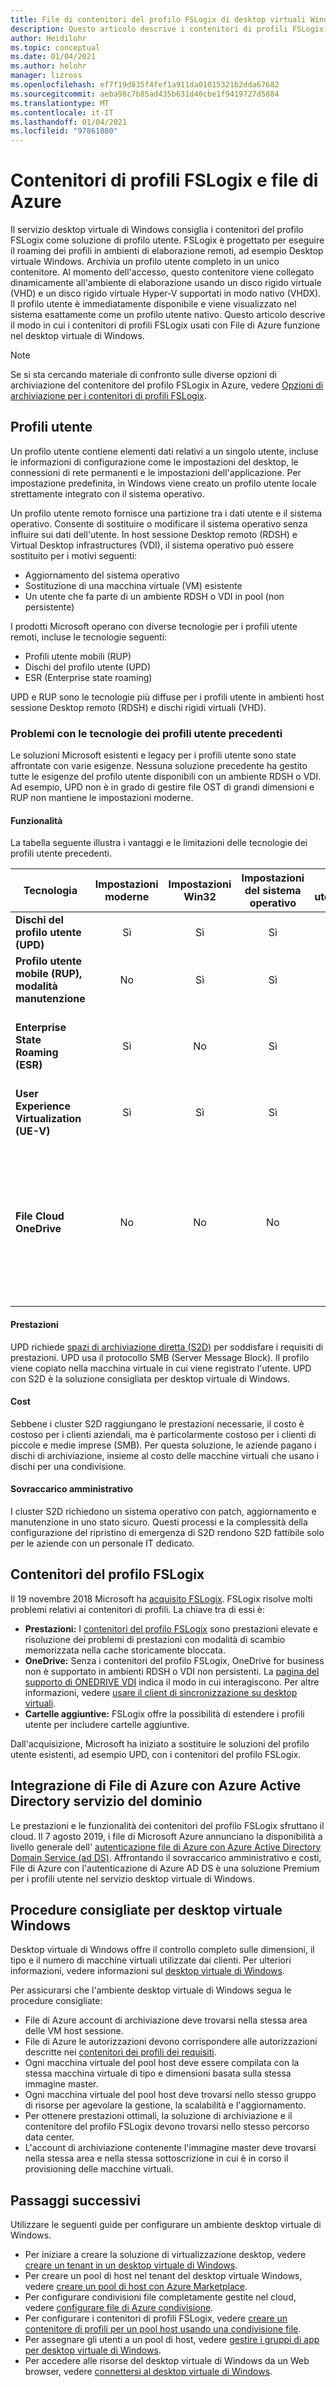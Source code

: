 ```yaml
---
title: File di contenitori del profilo FSLogix di desktop virtuali Windows-Azure
description: Questo articolo descrive i contenitori di profili FSLogix all'interno di un desktop virtuale di Windows e di file di Azure.
author: Heidilohr
ms.topic: conceptual
ms.date: 01/04/2021
ms.author: helohr
manager: lizross
ms.openlocfilehash: ef7f19d835f4fef1a911da01015321b2dda67682
ms.sourcegitcommit: aeba98c7b85ad435b631d40cbe1f9419727d5884
ms.translationtype: MT
ms.contentlocale: it-IT
ms.lasthandoff: 01/04/2021
ms.locfileid: "97861880"
---
```

# <a name="fslogix-profile-containers-and-azure-files"></a>Contenitori di profili FSLogix e file di Azure

Il servizio desktop virtuale di Windows consiglia i contenitori del profilo FSLogix come soluzione di profilo utente. FSLogix è progettato per eseguire il roaming dei profili in ambienti di elaborazione remoti, ad esempio Desktop virtuale Windows. Archivia un profilo utente completo in un unico contenitore. Al momento dell'accesso, questo contenitore viene collegato dinamicamente all'ambiente di elaborazione usando un disco rigido virtuale (VHD) e un disco rigido virtuale Hyper-V supportati in modo nativo (VHDX). Il profilo utente è immediatamente disponibile e viene visualizzato nel sistema esattamente come un profilo utente nativo. Questo articolo descrive il modo in cui i contenitori di profili FSLogix usati con File di Azure funzione nel desktop virtuale di Windows.

>[!NOTE]
>Se si sta cercando materiale di confronto sulle diverse opzioni di archiviazione del contenitore del profilo FSLogix in Azure, vedere [Opzioni di archiviazione per i contenitori di profili FSLogix](store-fslogix-profile.md).

## <a name="user-profiles"></a>Profili utente

Un profilo utente contiene elementi dati relativi a un singolo utente, incluse le informazioni di configurazione come le impostazioni del desktop, le connessioni di rete permanenti e le impostazioni dell'applicazione. Per impostazione predefinita, in Windows viene creato un profilo utente locale strettamente integrato con il sistema operativo.

Un profilo utente remoto fornisce una partizione tra i dati utente e il sistema operativo. Consente di sostituire o modificare il sistema operativo senza influire sui dati dell'utente. In host sessione Desktop remoto (RDSH) e Virtual Desktop infrastructures (VDI), il sistema operativo può essere sostituito per i motivi seguenti:

- Aggiornamento del sistema operativo
- Sostituzione di una macchina virtuale (VM) esistente
- Un utente che fa parte di un ambiente RDSH o VDI in pool (non persistente)

I prodotti Microsoft operano con diverse tecnologie per i profili utente remoti, incluse le tecnologie seguenti:
- Profili utente mobili (RUP)
- Dischi del profilo utente (UPD)
- ESR (Enterprise state roaming)

UPD e RUP sono le tecnologie più diffuse per i profili utente in ambienti host sessione Desktop remoto (RDSH) e dischi rigidi virtuali (VHD).

### <a name="challenges-with-previous-user-profile-technologies"></a>Problemi con le tecnologie dei profili utente precedenti

Le soluzioni Microsoft esistenti e legacy per i profili utente sono state affrontate con varie esigenze. Nessuna soluzione precedente ha gestito tutte le esigenze del profilo utente disponibili con un ambiente RDSH o VDI. Ad esempio, UPD non è in grado di gestire file OST di grandi dimensioni e RUP non mantiene le impostazioni moderne.

#### <a name="functionality"></a>Funzionalità

La tabella seguente illustra i vantaggi e le limitazioni delle tecnologie dei profili utente precedenti.

| Tecnologia | Impostazioni moderne | Impostazioni Win32 | Impostazioni del sistema operativo | Dati utente | Supportato nello SKU del server | Archiviazione back-end in Azure | Archiviazione back-end locale | Supporto versione | Ora di accesso successiva |Note|
| ---------- | :-------------: | :------------: | :---------: | --------: | :---------------------: | :-----------------------: | :--------------------------: | :-------------: | :---------------------: |-----|
| **Dischi del profilo utente (UPD)** | Sì | Sì | Sì | Sì | Sì | No | Sì | Win 7 + | Sì | |
| **Profilo utente mobile (RUP), modalità manutenzione** | No | Sì | Sì | Sì | Sì| No | Sì | Win 7 + | No | |
| **Enterprise State Roaming (ESR)** | Sì | No | Sì | No | Vedere le note | Sì | No | Windows 10 | No | Funzioni nello SKU del server ma nessuna interfaccia utente di supporto |
| **User Experience Virtualization (UE-V)** | Sì | Sì | Sì | No | Sì | No | Sì | Win 7 + | No |  |
| **File Cloud OneDrive** | No | No | No | Sì | Vedere le note | Vedere le note  | Vedere le note | Win 10 RS3 | No | Non testato nello SKU del server. L'archiviazione back-end in Azure dipende dal client di sincronizzazione. Per l'archiviazione back-end locale è necessario un client di sincronizzazione. |

#### <a name="performance"></a>Prestazioni

UPD richiede [spazi di archiviazione diretta (S2D)](/windows-server/remote/remote-desktop-services/rds-storage-spaces-direct-deployment/) per soddisfare i requisiti di prestazioni. UPD usa il protocollo SMB (Server Message Block). Il profilo viene copiato nella macchina virtuale in cui viene registrato l'utente. UPD con S2D è la soluzione consigliata per desktop virtuale di Windows.

#### <a name="cost"></a>Cost

Sebbene i cluster S2D raggiungano le prestazioni necessarie, il costo è costoso per i clienti aziendali, ma è particolarmente costoso per i clienti di piccole e medie imprese (SMB). Per questa soluzione, le aziende pagano i dischi di archiviazione, insieme al costo delle macchine virtuali che usano i dischi per una condivisione.

#### <a name="administrative-overhead"></a>Sovraccarico amministrativo

I cluster S2D richiedono un sistema operativo con patch, aggiornamento e manutenzione in uno stato sicuro. Questi processi e la complessità della configurazione del ripristino di emergenza di S2D rendono S2D fattibile solo per le aziende con un personale IT dedicato.

## <a name="fslogix-profile-containers"></a>Contenitori del profilo FSLogix

Il 19 novembre 2018 Microsoft ha [acquisito FSLogix](https://blogs.microsoft.com/blog/2018/11/19/microsoft-acquires-fslogix-to-enhance-the-office-365-virtualization-experience/). FSLogix risolve molti problemi relativi ai contenitori di profili. La chiave tra di essi è:

- **Prestazioni:** I [contenitori del profilo FSLogix](/fslogix/configure-profile-container-tutorial/) sono prestazioni elevate e risoluzione dei problemi di prestazioni con modalità di scambio memorizzata nella cache storicamente bloccata.
- **OneDrive:** Senza i contenitori del profilo FSLogix, OneDrive for business non è supportato in ambienti RDSH o VDI non persistenti. La [pagina del supporto di ONEDRIVE VDI](/onedrive/sync-vdi-support) indica il modo in cui interagiscono. Per altre informazioni, vedere [usare il client di sincronizzazione su desktop virtuali](/deployoffice/rds-onedrive-business-vdi/).
- **Cartelle aggiuntive:** FSLogix offre la possibilità di estendere i profili utente per includere cartelle aggiuntive.

Dall'acquisizione, Microsoft ha iniziato a sostituire le soluzioni del profilo utente esistenti, ad esempio UPD, con i contenitori del profilo FSLogix.

## <a name="azure-files-integration-with-azure-active-directory-domain-service"></a>Integrazione di File di Azure con Azure Active Directory servizio del dominio

Le prestazioni e le funzionalità dei contenitori del profilo FSLogix sfruttano il cloud. Il 7 agosto 2019, i file di Microsoft Azure annunciano la disponibilità a livello generale dell' [autenticazione file di Azure con Azure Active Directory Domain Service (ad DS)](../storage/files/storage-files-active-directory-overview.md). Affrontando il sovraccarico amministrativo e costi, File di Azure con l'autenticazione di Azure AD DS è una soluzione Premium per i profili utente nel servizio desktop virtuale di Windows.

## <a name="best-practices-for-windows-virtual-desktop"></a>Procedure consigliate per desktop virtuale Windows

Desktop virtuale di Windows offre il controllo completo sulle dimensioni, il tipo e il numero di macchine virtuali utilizzate dai clienti. Per ulteriori informazioni, vedere informazioni sul [desktop virtuale di Windows](overview.md).

Per assicurarsi che l'ambiente desktop virtuale di Windows segua le procedure consigliate:

- File di Azure account di archiviazione deve trovarsi nella stessa area delle VM host sessione.
- File di Azure le autorizzazioni devono corrispondere alle autorizzazioni descritte nei [contenitori dei profili dei requisiti](/fslogix/fslogix-storage-config-ht).
- Ogni macchina virtuale del pool host deve essere compilata con la stessa macchina virtuale di tipo e dimensioni basata sulla stessa immagine master.
- Ogni macchina virtuale del pool host deve trovarsi nello stesso gruppo di risorse per agevolare la gestione, la scalabilità e l'aggiornamento.
- Per ottenere prestazioni ottimali, la soluzione di archiviazione e il contenitore del profilo FSLogix devono trovarsi nello stesso percorso data center.
- L'account di archiviazione contenente l'immagine master deve trovarsi nella stessa area e nella stessa sottoscrizione in cui è in corso il provisioning delle macchine virtuali.

## <a name="next-steps"></a>Passaggi successivi

Utilizzare le seguenti guide per configurare un ambiente desktop virtuale di Windows.

- Per iniziare a creare la soluzione di virtualizzazione desktop, vedere [creare un tenant in un desktop virtuale di Windows](./virtual-desktop-fall-2019/tenant-setup-azure-active-directory.md).
- Per creare un pool di host nel tenant del desktop virtuale Windows, vedere [creare un pool di host con Azure Marketplace](create-host-pools-azure-marketplace.md).
- Per configurare condivisioni file completamente gestite nel cloud, vedere [configurare file di Azure condivisione](/azure/storage/files/storage-files-active-directory-enable/).
- Per configurare i contenitori di profili FSLogix, vedere [creare un contenitore di profili per un pool host usando una condivisione file](create-host-pools-user-profile.md).
- Per assegnare gli utenti a un pool di host, vedere [gestire i gruppi di app per desktop virtuale di Windows](manage-app-groups.md).
- Per accedere alle risorse del desktop virtuale di Windows da un Web browser, vedere [connettersi al desktop virtuale di Windows](connect-web.md).
